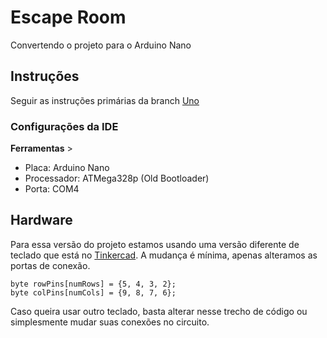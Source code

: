 # Escape Room
Convertendo o projeto para o Arduino Nano

## Instruções
Seguir as instruções primárias da branch [Uno](https://github.com/jeihcio/escape-room/tree/main)

### Configurações da IDE

__Ferramentas__ > 
  - Placa: Arduino Nano
  - Processador: ATMega328p (Old Bootloader)
  - Porta: COM4
  
  ## Hardware
  
  Para essa versão do projeto estamos usando uma versão diferente de teclado que está no [Tinkercad](https://www.tinkercad.com/things/5OiIE5SMJbv-escape-room). A mudança é mínima, apenas alteramos as portas de conexão. 
  
 ```
 byte rowPins[numRows] = {5, 4, 3, 2};
 byte colPins[numCols] = {9, 8, 7, 6};
 ```

Caso queira usar outro teclado, basta alterar nesse trecho de código ou simplesmente mudar suas conexões no circuito. 
